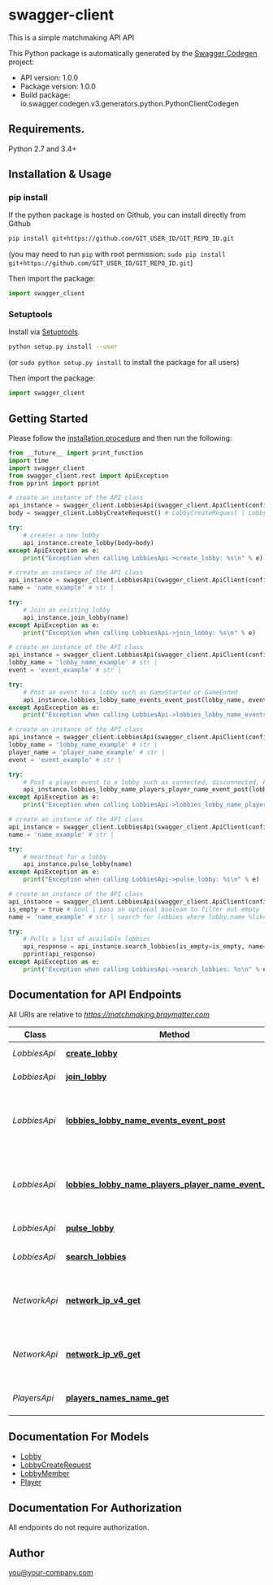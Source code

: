 # swagger-client
This is a simple matchmaking API API

This Python package is automatically generated by the [Swagger Codegen](https://github.com/swagger-api/swagger-codegen) project:

- API version: 1.0.0
- Package version: 1.0.0
- Build package: io.swagger.codegen.v3.generators.python.PythonClientCodegen

## Requirements.

Python 2.7 and 3.4+

## Installation & Usage
### pip install

If the python package is hosted on Github, you can install directly from Github

```sh
pip install git+https://github.com/GIT_USER_ID/GIT_REPO_ID.git
```
(you may need to run `pip` with root permission: `sudo pip install git+https://github.com/GIT_USER_ID/GIT_REPO_ID.git`)

Then import the package:
```python
import swagger_client 
```

### Setuptools

Install via [Setuptools](http://pypi.python.org/pypi/setuptools).

```sh
python setup.py install --user
```
(or `sudo python setup.py install` to install the package for all users)

Then import the package:
```python
import swagger_client
```

## Getting Started

Please follow the [installation procedure](#installation--usage) and then run the following:

```python
from __future__ import print_function
import time
import swagger_client
from swagger_client.rest import ApiException
from pprint import pprint

# create an instance of the API class
api_instance = swagger_client.LobbiesApi(swagger_client.ApiClient(configuration))
body = swagger_client.LobbyCreateRequest() # LobbyCreateRequest | Lobby to Create (optional)

try:
    # creates a new lobby
    api_instance.create_lobby(body=body)
except ApiException as e:
    print("Exception when calling LobbiesApi->create_lobby: %s\n" % e)

# create an instance of the API class
api_instance = swagger_client.LobbiesApi(swagger_client.ApiClient(configuration))
name = 'name_example' # str | 

try:
    # Join an existing lobby
    api_instance.join_lobby(name)
except ApiException as e:
    print("Exception when calling LobbiesApi->join_lobby: %s\n" % e)

# create an instance of the API class
api_instance = swagger_client.LobbiesApi(swagger_client.ApiClient(configuration))
lobby_name = 'lobby_name_example' # str | 
event = 'event_example' # str | 

try:
    # Post an event to a lobby such as GameStarted or GameEnded
    api_instance.lobbies_lobby_name_events_event_post(lobby_name, event)
except ApiException as e:
    print("Exception when calling LobbiesApi->lobbies_lobby_name_events_event_post: %s\n" % e)

# create an instance of the API class
api_instance = swagger_client.LobbiesApi(swagger_client.ApiClient(configuration))
lobby_name = 'lobby_name_example' # str | 
player_name = 'player_name_example' # str | 
event = 'event_example' # str | 

try:
    # Post a player event to a lobby such as connected, disconnected, kicked
    api_instance.lobbies_lobby_name_players_player_name_event_post(lobby_name, player_name, event)
except ApiException as e:
    print("Exception when calling LobbiesApi->lobbies_lobby_name_players_player_name_event_post: %s\n" % e)

# create an instance of the API class
api_instance = swagger_client.LobbiesApi(swagger_client.ApiClient(configuration))
name = 'name_example' # str | 

try:
    # Heartbeat for a lobby
    api_instance.pulse_lobby(name)
except ApiException as e:
    print("Exception when calling LobbiesApi->pulse_lobby: %s\n" % e)

# create an instance of the API class
api_instance = swagger_client.LobbiesApi(swagger_client.ApiClient(configuration))
is_empty = true # bool | pass an optional boolean to filter out empty lobbies (optional)
name = 'name_example' # str | search for lobbies where lobby.name %like% this parameter (optional)

try:
    # Pulls a list of available lobbies
    api_response = api_instance.search_lobbies(is_empty=is_empty, name=name)
    pprint(api_response)
except ApiException as e:
    print("Exception when calling LobbiesApi->search_lobbies: %s\n" % e)
```

## Documentation for API Endpoints

All URIs are relative to *https://matchmaking.braymatter.com*

Class | Method | HTTP request | Description
------------ | ------------- | ------------- | -------------
*LobbiesApi* | [**create_lobby**](docs/LobbiesApi.md#create_lobby) | **POST** /lobbies | creates a new lobby
*LobbiesApi* | [**join_lobby**](docs/LobbiesApi.md#join_lobby) | **PUT** /lobbies/{name} | Join an existing lobby
*LobbiesApi* | [**lobbies_lobby_name_events_event_post**](docs/LobbiesApi.md#lobbies_lobby_name_events_event_post) | **POST** /lobbies/{lobbyName}/events/{event} | Post an event to a lobby such as GameStarted or GameEnded
*LobbiesApi* | [**lobbies_lobby_name_players_player_name_event_post**](docs/LobbiesApi.md#lobbies_lobby_name_players_player_name_event_post) | **POST** /lobbies/{lobbyName}/players/{playerName}/{event} | Post a player event to a lobby such as connected, disconnected, kicked
*LobbiesApi* | [**pulse_lobby**](docs/LobbiesApi.md#pulse_lobby) | **PATCH** /lobbies/{name} | Heartbeat for a lobby
*LobbiesApi* | [**search_lobbies**](docs/LobbiesApi.md#search_lobbies) | **GET** /lobbies | Pulls a list of available lobbies
*NetworkApi* | [**network_ip_v4_get**](docs/NetworkApi.md#network_ip_v4_get) | **GET** /network/ip/v4 | Sends a plaintext representation of the callers ipv4 address
*NetworkApi* | [**network_ip_v6_get**](docs/NetworkApi.md#network_ip_v6_get) | **GET** /network/ip/v6 | Sends a plaintext representation of the callers ipv6 address
*PlayersApi* | [**players_names_name_get**](docs/PlayersApi.md#players_names_name_get) | **GET** /players/names/{name} | Checks if a player name is available

## Documentation For Models

 - [Lobby](docs/Lobby.md)
 - [LobbyCreateRequest](docs/LobbyCreateRequest.md)
 - [LobbyMember](docs/LobbyMember.md)
 - [Player](docs/Player.md)

## Documentation For Authorization

 All endpoints do not require authorization.


## Author

you@your-company.com
